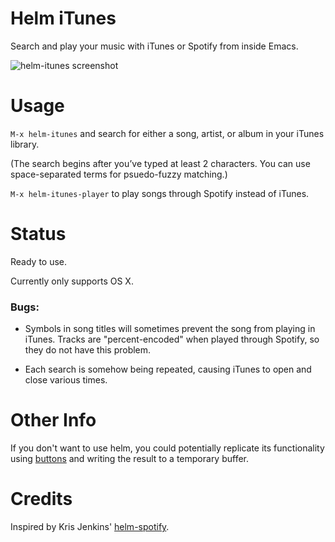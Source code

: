 Helm iTunes
===========

Search and play your music with iTunes or Spotify from inside Emacs.

![helm-itunes screenshot](https://raw.githubusercontent.com/daschwa/helm-itunes/master/screenshot.png)

# Usage

`M-x helm-itunes` and search for either a song, artist, or album in your iTunes 
library.

(The search begins after you’ve typed at least 2 characters. You can use space-separated terms for psuedo-fuzzy matching.)

`M-x helm-itunes-player` to play songs through Spotify instead of iTunes.

# Status
Ready to use.

Currently only supports OS X.

### Bugs:

- Symbols in song titles will sometimes prevent the song from playing in iTunes. Tracks are "percent-encoded" when played through Spotify, so they do not have this problem.

- Each search is somehow being repeated, causing iTunes to open and close various times.

# Other Info
If you don't want to use helm, you could potentially replicate its functionality using [buttons](http://www.gnu.org/software/emacs/manual/html_node/elisp/Buttons.html) and writing the result to a temporary buffer.

# Credits
Inspired by Kris Jenkins' [helm-spotify](https://github.com/krisajenkins/helm-spotify).